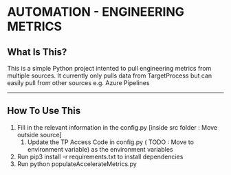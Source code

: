 # AUTOMATION - ENGINEERING METRICS


## What Is This?

This is a simple Python project intented to pull engineering metrics from multiple sources. It currently only pulls data from TargetProcess but can easily pull from other sources e.g. Azure Pipelines

____

## How To Use This

1. Fill in the relevant information in the config.py [inside src folder : Move outside source]
    1. Update the TP Access Code in config.py ( TODO : Move to environment variable) as the environment variables 
2. Run pip3 install -r requirements.txt to install dependencies
3. Run python populateAccelerateMetrics.py
